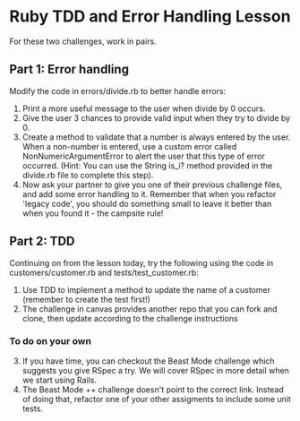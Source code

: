 # Ruby TDD and Error Handling Lesson

For these two challenges, work in pairs.

## Part 1: Error handling

Modify the code in errors/divide.rb to better handle errors:
1. Print a more useful message to the user when divide by 0 occurs.
2. Give the user 3 chances to provide valid input when they try to divide by 0.
3. Create a method to validate that a number is always entered by the user. When a non-number is entered, use a custom error called NonNumericArgumentError to alert the user that this type of error occurred. (Hint: You can use the String is_i? method provided in the divide.rb file to complete this step).
4. Now ask your partner to give you one of their previous challenge files, and add some error handling to it. Remember that when you refactor 'legacy code', you should do something small to leave it better than when you found it - the campsite rule!

## Part 2: TDD

Continuing on from the lesson today, try the following using the code in customers/customer.rb and tests/test_customer.rb:
1. Use TDD to implement a method to update the name of a customer (remember to create the test first!)
2. The challenge in canvas provides another repo that you can fork and clone, then update according to the challenge instructions

### To do on your own
3. If you have time, you can checkout the Beast Mode challenge which suggests you give RSpec a try. We will cover RSpec in more detail when we start using Rails.
4. The Beast Mode ++ challenge doesn't point to the correct link. Instead of doing that, refactor one of your other assigments to include some unit tests.
